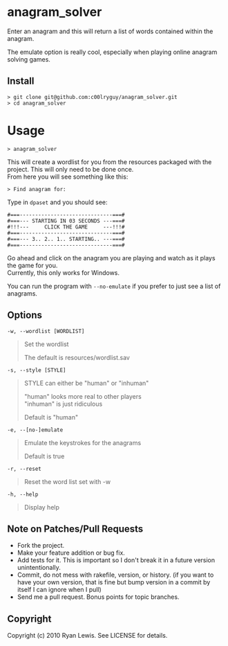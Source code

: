 # anagram_solver

Enter an anagram and this will return a list of words contained within the anagram.

The emulate option is really cool, especially when playing online anagram solving games.

## Install

    > git clone git@github.com:c00lryguy/anagram_solver.git
    > cd anagram_solver

# Usage

    > anagram_solver

This will create a wordlist for you from the resources packaged with the project. This will only need to be done once.  
From here you will see something like this:

    > Find anagram for:

Type in `dpaset` and you should see:

    #===------------------------------===#
    #===--- STARTING IN 03 SECONDS ---===#
    #!!!---     CLICK THE GAME     ---!!!#
    #===------------------------------===#
    #===--- 3.. 2.. 1.. STARTING.. ---===#
    #===------------------------------===#

Go ahead and click on the anagram you are playing and watch as it plays the game for you.  
Currently, this only works for Windows.

You can run the program with `--no-emulate` if you prefer to just see a list of anagrams.

## Options

`-w, --wordlist [WORDLIST]`
> Set the wordlist  
> 
> The default is resources/wordlist.sav

`-s, --style [STYLE]`
> STYLE can either be "human" or "inhuman" 
> 
> "human" looks more real to other players  
> "inhuman" is just ridiculous  
>  
> Default is "human"

`-e, --[no-]emulate`
> Emulate the keystrokes for the anagrams 
>  
> Default is true

`-r, --reset`
> Reset the word list set with -w

`-h, --help`
> Display help

## Note on Patches/Pull Requests
 
* Fork the project.
* Make your feature addition or bug fix.
* Add tests for it. This is important so I don't break it in a
  future version unintentionally.
* Commit, do not mess with rakefile, version, or history.
  (if you want to have your own version, that is fine but bump version in a commit by itself I can ignore when I pull)
* Send me a pull request. Bonus points for topic branches.

## Copyright

Copyright (c) 2010 Ryan Lewis. See LICENSE for details.